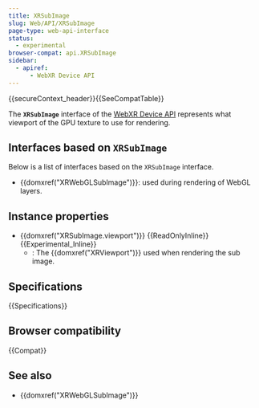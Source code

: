 ```yaml
---
title: XRSubImage
slug: Web/API/XRSubImage
page-type: web-api-interface
status:
  - experimental
browser-compat: api.XRSubImage
sidebar:
  - apiref:
      - WebXR Device API
---
```


{{secureContext_header}}{{SeeCompatTable}}

The **`XRSubImage`** interface of the [WebXR Device API](/en-US/docs/Web/API/WebXR_Device_API) represents what viewport of the GPU texture to use for rendering.

## Interfaces based on `XRSubImage`

Below is a list of interfaces based on the <code>XRSubImage</code> interface.

- {{domxref("XRWebGLSubImage")}}: used during rendering of WebGL layers.

## Instance properties

- {{domxref("XRSubImage.viewport")}} {{ReadOnlyInline}} {{Experimental_Inline}}
  - : The {{domxref("XRViewport")}} used when rendering the sub image.

## Specifications

{{Specifications}}

## Browser compatibility

{{Compat}}

## See also

- {{domxref("XRWebGLSubImage")}}
